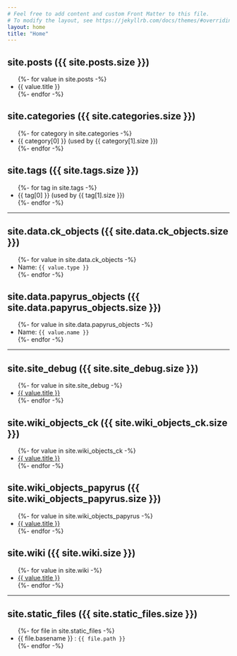 ```yaml
---
# Feel free to add content and custom Front Matter to this file.
# To modify the layout, see https://jekyllrb.com/docs/themes/#overriding-theme-defaults
layout: home
title: "Home"
---
```



<h2>site.posts ({{ site.posts.size }})</h2>
<ul>
{%- for value in site.posts -%}
  <li>{{ value.title }}</li>
{%- endfor -%}
</ul>

<h2>site.categories ({{ site.categories.size }})</h2>
<ul>
  {%- for category in site.categories -%}
    <li>{{ category[0] }} (used by {{ category[1].size }})</li>
  {%- endfor -%}
</ul>

<h2>site.tags ({{ site.tags.size }})</h2>
<ul>
  {%- for tag in site.tags -%}
    <li>{{ tag[0] }} (used by {{ tag[1].size }})</li>
  {%- endfor -%}
</ul>

<hr>

<h2>site.data.ck_objects ({{ site.data.ck_objects.size }})</h2>
<ul>
{%- for value in site.data.ck_objects -%}
  <li>Name: <code>{{ value.type }}</code></li>
{%- endfor -%}
</ul>

<h2>site.data.papyrus_objects ({{ site.data.papyrus_objects.size }})</h2>
<ul>
{%- for value in site.data.papyrus_objects -%}
  <li>Name: <code>{{ value.name }}</code></li>
{%- endfor -%}
</ul>

<hr>

<h2>site.site_debug ({{ site.site_debug.size }})</h2>
<ul>
{%- for value in site.site_debug -%}
  <li><a href="{{ site.baseurl }}{{ value.url }}">{{ value.title }}</a></li>
{%- endfor -%}
</ul>

<h2>site.wiki_objects_ck ({{ site.wiki_objects_ck.size }})</h2>
<ul>
{%- for value in site.wiki_objects_ck -%}
  <li><a href="{{ site.baseurl }}{{ value.url }}">{{ value.title }}</a></li>
{%- endfor -%}
</ul>

<h2>site.wiki_objects_papyrus ({{ site.wiki_objects_papyrus.size }})</h2>
<ul>
{%- for value in site.wiki_objects_papyrus -%}
  <li><a href="{{ site.baseurl }}{{ value.url }}">{{ value.title }}</a></li>
{%- endfor -%}
</ul>

<h2>site.wiki ({{ site.wiki.size }})</h2>
<ul>
{%- for value in site.wiki -%}
  <li><a href="{{ site.baseurl }}{{ value.url }}">{{ value.title }}</a></li>
{%- endfor -%}
</ul>

<hr>

<h2>site.static_files ({{ site.static_files.size }})</h2>
<ul>
{%- for file in site.static_files -%}
  <li>{{ file.basename }} : <code>{{ file.path }}</code></li>
{%- endfor -%}
</ul>
